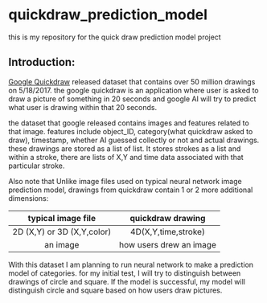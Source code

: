 # quickdraw_prediction_model
this is my repository for the quick draw prediction model project

## Introduction:

[Google Quickdraw](https://quickdraw.withgoogle.com/data) released dataset that contains over 50 million drawings on 5/18/2017.
the google quickdraw is an application where user is asked to draw a picture of something in 20 seconds and google AI will try to predict what user is drawing within that 20 seconds.

the dataset that google released contains images and features related to that image.
features include object_ID, category(what quickdraw asked to draw), timestamp, whether AI guessed collectly or not and actual drawings.
these drawings are stored as a list of list. It stores strokes as a list and within a stroke, there are lists of X,Y and time data associated with that particular stroke.

 Also note that Unlike image files used on typical neural network image prediction model, drawings from quickdraw contain 1 or 2 more additional dimensions:

  typical image file      |     quickdraw drawing
:------------------------:| :-----------------------:
2D (X,Y) or 3D (X,Y,color)|    4D(X,Y,time,stroke)
      an image            |   how users drew an image


With this dataset I am planning to run neural network to make a prediction model of categories.
for my initial test, I will try to distinguish between drawings of circle and square. If the model is successful, my model will distinguish circle and square based on how users draw pictures.

